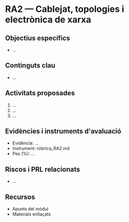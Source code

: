 # RA2 — Cablejat, topologies i electrònica de xarxa

## Objectius específics
- ...

## Continguts clau
- ...

## Activitats proposades
1. ...
2. ...
3. ...

## Evidències i instruments d'avaluació
- Evidència: ...
- Instrument: rúbrica_RA2.md
- Pes (%): ...

## Riscos i PRL relacionats
- ...

## Recursos
- Apunts del mòdul
- Materials enllaçats
